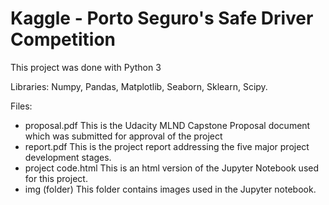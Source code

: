 # Kaggle - Porto Seguro's Safe Driver Competition 

This project was done with Python 3

Libraries: Numpy, Pandas, Matplotlib, Seaborn, Sklearn, Scipy.

Files:
- proposal.pdf This is the Udacity MLND Capstone Proposal document which was submitted for approval of the project 
- report.pdf This is the project report addressing the five major project development stages.
- project code.html This is an html version of the Jupyter Notebook used for this project.
- img (folder) This folder contains images used in the Jupyter notebook.
